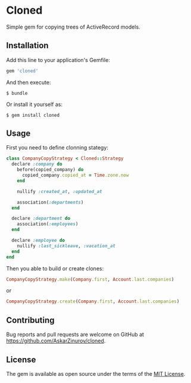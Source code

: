 # Cloned

Simple gem for copying trees of ActiveRecord models.

## Installation

Add this line to your application's Gemfile:

```ruby
gem 'cloned'
```

And then execute:

    $ bundle

Or install it yourself as:

    $ gem install cloned

## Usage

First you need to define clonning stategy:

```ruby
class CompanyCopyStrategy < Cloned::Strategy
  declare :company do
    before(copied_company) do
      copied_company.copied_at = Time.zone.now
    end

    nullify :created_at, :updated_at

    association(:departments)
  end

  declare :department do
    association(:employees)
  end

  declare :employee do
    nullify :last_sickleave, :vacation_at
  end
end
```
Then you able to build or create clones:

```ruby
CompanyCopyStrategy.make(Company.first, Account.last.companies)
```

or

```ruby
CompanyCopyStrategy.create(Company.first, Account.last.companies)
```

## Contributing

Bug reports and pull requests are welcome on GitHub at https://github.com/AskarZinurov/cloned.

## License

The gem is available as open source under the terms of the [MIT License](http://opensource.org/licenses/MIT).
